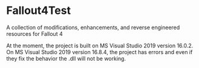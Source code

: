 # Fallout4Test
A collection of modifications, enhancements, and reverse engineered resources for Fallout 4

At the moment, the project is built on MS Visual Studio 2019 version 16.0.2.
On MS Visual Studio 2019 version 16.8.4, the project has errors and even if they fix the behavior the .dll will not be working.